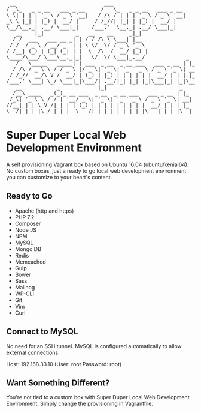 <pre>
 __                            ___                            
/ _\_   _ _ __   ___ _ __     /   \_   _ _ __   ___ _ __      
\ \| | | | '_ \ / _ \ '__|   / /\ / | | | '_ \ / _ \ '__|     
_\ \ |_| | |_) |  __/ |     / /_//| |_| | |_) |  __/ |        
\__/\__,_| .__/ \___|_|    /___,'  \__,_| .__/ \___|_|        
   __    |_|          _   __    __     _|_|                   
  / /  ___   ___ __ _| | / / /\ \ \___| |__                   
 / /  / _ \ / __/ _` | | \ \/  \/ / _ \ '_ \                  
/ /__| (_) | (_| (_| | |  \  /\  /  __/ |_) |                 
\____/\___/ \___\__,_|_|   \/  \/ \___|_.__/             _    
   /   \_____   _____| | ___  _ __  _ __ ___   ___ _ __ | |_  
  / /\ / _ \ \ / / _ \ |/ _ \| '_ \| '_ ` _ \ / _ \ '_ \| __| 
 / /_//  __/\ V /  __/ | (_) | |_) | | | | | |  __/ | | | |_  
/___,' \___| \_/ \___|_|\___/| .__/|_| |_| |_|\___|_| |_|\__| 
   __           _            |_|                       _      
  /__\ ____   _(_)_ __ ___  _ __  _ __ ___   ___ _ __ | |_    
 /_\| '_ \ \ / / | '__/ _ \| '_ \| '_ ` _ \ / _ \ '_ \| __|   
//__| | | \ V /| | | | (_) | | | | | | | | |  __/ | | | |_    
\__/|_| |_|\_/ |_|_|  \___/|_| |_|_| |_| |_|\___|_| |_|\__| 
</pre>

# Super Duper Local Web Development Environment

A self provisioning Vagrant box based on Ubuntu 16.04 (ubuntu/xenial64).  No custom boxes, just a ready to go local web development environment you can customize to your heart's content.

## Ready to Go
* Apache (http and https)
* PHP 7.2
* Composer
* Node JS
* NPM
* MySQL
* Mongo DB
* Redis
* Memcached
* Gulp
* Bower
* Sass
* Mailhog
* WP-CLI
* Git
* Vim
* Curl

## Connect to MySQL

No need for an SSH tunnel.  MySQL is configured automatically to allow external connections.

Host: 192.168.33.10 (User: root  Password: root)

## Want Something Different?

You're not tied to a custom box with Super Duper Local Web Development Environment.  Simply change the provisioning in Vagrantfile.





